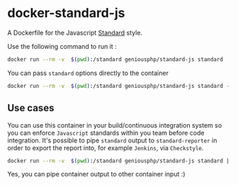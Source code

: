 # docker-standard-js

A Dockerfile for the Javascript [Standard][standard] style.

Use the following command to run it :
```bash
docker run --rm -v  $(pwd):/standard geniousphp/standard-js standard
```

You can pass `standard` options directly to the container
```bash
docker run --rm -v  $(pwd):/standard geniousphp/standard-js standard --fix
```

## Use cases

You can use this container in your build/continuous integration system so you can enforce `Javascript` standards within you team before code integration. It's possible to pipe `standard` output to `standard-reporter` in order to export the report into, for example `Jenkins`, via `Checkstyle`.

```bash
docker run --rm -v  $(pwd):/standard geniousphp/standard-js standard | docker run --rm -i geniousphp/standard-js standard-reporter --checkstyle
```

Yes, you can pipe container output to other container input :)

[standard]: http://standardjs.com/rules.html
